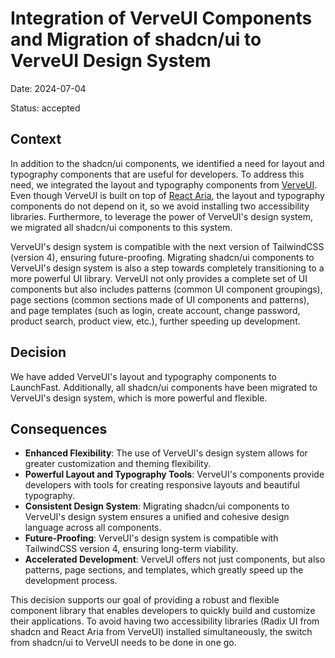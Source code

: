 # Integration of VerveUI Components and Migration of shadcn/ui to VerveUI Design System

Date: 2024-07-04

Status: accepted

## Context

In addition to the shadcn/ui components, we identified a need for layout and
typography components that are useful for developers. To address this need, we
integrated the layout and typography components from
[VerveUI](https://verveui.pro/). Even though VerveUI is built on top of
[React Aria](https://react-spectrum.adobe.com/react-aria/components.html), the
layout and typography components do not depend on it, so we avoid installing two
accessibility libraries. Furthermore, to leverage the power of VerveUI's design
system, we migrated all shadcn/ui components to this system.

VerveUI's design system is compatible with the next version of TailwindCSS
(version 4), ensuring future-proofing. Migrating shadcn/ui components to
VerveUI's design system is also a step towards completely transitioning to a
more powerful UI library. VerveUI not only provides a complete set of UI
components but also includes patterns (common UI component groupings), page
sections (common sections made of UI components and patterns), and page
templates (such as login, create account, change password, product search,
product view, etc.), further speeding up development.

## Decision

We have added VerveUI's layout and typography components to LaunchFast.
Additionally, all shadcn/ui components have been migrated to VerveUI's design
system, which is more powerful and flexible.

## Consequences

- **Enhanced Flexibility**: The use of VerveUI's design system allows for
  greater customization and theming flexibility.
- **Powerful Layout and Typography Tools**: VerveUI's components provide
  developers with tools for creating responsive layouts and beautiful
  typography.
- **Consistent Design System**: Migrating shadcn/ui components to VerveUI's
  design system ensures a unified and cohesive design language across all
  components.
- **Future-Proofing**: VerveUI's design system is compatible with TailwindCSS
  version 4, ensuring long-term viability.
- **Accelerated Development**: VerveUI offers not just components, but also
  patterns, page sections, and templates, which greatly speed up the development
  process.

This decision supports our goal of providing a robust and flexible component
library that enables developers to quickly build and customize their
applications. To avoid having two accessibility libraries (Radix UI from shadcn
and React Aria from VerveUI) installed simultaneously, the switch from shadcn/ui
to VerveUI needs to be done in one go.
